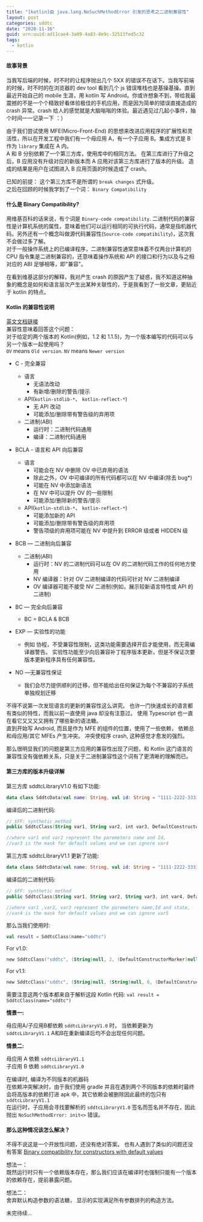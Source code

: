 ```yaml
---
title: "[kotlin]由 java.lang.NoSuchMethodError 引发的思考之二进制兼容性"
layout: post
categories: sddtc
date: "2020-11-16"
guid: urn:uuid:ad11cae4-3a09-4a83-8e9c-32513fed5c32
tags:
  - kotlin
---
```


#### 故事背景

当我写后端的时候，时不时的让程序抛出几个 5XX 的错误不在话下。当我写前端的时候，时不时的在浏览器的 dev tool 看到几个 js 错误堆栈也是基操基操。直到最近开始自己的 mobile 生涯，用 kotlin 写 Android。你或许想象不到，带给我最震撼的不是一个个精致好看体验极佳的手机应用，而是因为简单的错误直接造成的 crash 异常。crash 给人的感觉就是大脑嗡嗡的体验。最近遇见过几起小事件，抽个时间一一记录一下 ：）  

由于我们尝试使用 MFE(Micro-Front-End) 的思想来改进应用程序的扩展性和灵活性，所以在开发工程中我们有一个母应用 A，有一个子应用 B。集成方式是 B 作为 `library` 集成在 A 内。  
A 和 B 分别依赖了一个第三方库，使用库中的相同方法。 在第三库进行了升级之后，B 应用没有升级对应的新版本而 A 应用对该第三方库进行了版本的升级。 造成的结果是用户在试图进入 B 应用页面的时候造成了 crash。  

已知的前提： 这个第三方库不是所谓的 `break changes` 式升级。  
之后在回顾的时候我学到了一个词： `Binary Compatibility`  

#### 什么是 Binary Compatibility?

用维基百科的话来说，有个词是 `Binary-code compatibility`. 二进制代码的兼容性是计算机系统的属性，意味着他们可以运行相同的可执行代码，通常是指机器代码。另外还有一个概念叫做源代码兼容性(`Source-code compatibility`)，这次我不会做过多了解。  
对于一般操作系统上的已编译程序，二进制兼容性通常意味着不仅两台计算机的 CPU 指令集是二进制兼容的，还意味着操作系统和 API 的接口和行为以及与之相对应的 ABI 足够相等，即"兼容"。  

在看到维基这部分的解释，我对产生 crash 的原因产生了疑惑，我不知道这种抽象的概念是如何和语言层次产生出某种关联性的，于是我看到了一些文章，更贴近于 kotlin 的特点。  

#### Kotlin 的兼容性说明

[英文文档链接](https://mirrors.segmentfault.com/kotlin/compatibility.html)  
兼容性意味着回答这个问题：  
对于给定的两个版本的 Kotlin(例如，1.2 和 1.1.5)，为一个版本编写的代码可以与另一个版本一起使用吗？  
`OV` means `Old version`. `NV` means `Newer version`  

* C - 完全兼容
  * 语言
    * 无语法改动
    * 有新增/删除的警告/提示
  * API(`kotlin-stdlib-*`、 `kotlin-reflect-*`)
    * 无 API 改动
    * 可能添加/删除带有警告级的弃用项
  * 二进制(ABI)
    * 运行时：二进制代码通用
    * 编译：二进制代码通用

* BCLA - 语言和 API 向后兼容
  * 语言
    * 可能会在 NV 中删除 OV 中已弃用的语法
    * 除此之外，OV 中可编译的所有代码都可以在 NV 中编译(除去 bug*)
    * 可能在 NV 中添加新语法
    * 在 NV 中可以提升 OV 的一些限制
    * 可能添加/删除新的警告/提示
  * API(`kotlin-stdlib-*`、 `kotlin-reflect-*`)
    * 可能添加新的 API
    * 可能添加/删除带有警告级的弃用项
    * 警告项级的弃用项可能在 NV 中提升到 ERROR 级或者 HIDDEN 级

* BCB — 二进制向后兼容
  * 二进制(ABI)
    * 运行时：NV 的二进制代码可以在 OV 的二进制代码工作的任何地方使用
    * NV 编译器：针对 OV 二进制编译的代码可针对 NV 二进制编译
    * OV 编译器可能不接受 NV 二进制(例如，展示较新语言特性或 API 的二进制)

* BC — 完全向后兼容
    * BC = BCLA & BCB

* EXP — 实验性的功能
  * 例如 协程，不受兼容性限制，这类功能需要选择开启才能使用，而无需编译器警告。 实验性功能至少向后兼容补丁程序版本更新，但是不保证次要版本更新程序具有任何兼容性。

* NO —无兼容性保证
  * 我们会尽力提供顺利的迁移，但不能给出任何保证为每个不兼容的子系统单独规划迁移

不得不说第一次发现语言的更新的兼容性这么讲究。 也许一门快速成长的语言都有类似的特性，而我以前一直使用 java 却没有注意过。 使用 Typescript 也一直在看它又又又又拥有了哪些新的语法糖。  
直到开始写 Android, 而且是作为 MFE 的组件的位置，使用了一些依赖， 依赖总和母应用/其它 MFEs 产生冲突。 冲突使程序 crash, 这种感觉才愈发的强烈。    

那么很明显我们的问题是第三方应用的兼容性出现了问题，和 Kotlin 这门语言的兼容性没有强依赖关系，只是关于二进制兼容性这个词有了更清晰的理解而已。  

#### 第三方库的版本升级详解
第三方库 sddtcLibraryV1.0 有如下功能:  

```kotlin
data class SddtcData(val name: String, val id: String = "1111-2222-3333-4444")
```

编译后的二进制代码:  

```kotlin
// $FF: synthetic method
public SddtcClass(String var1, String var2, int var3, DefaultConstructorMarker var4)

//where var1 and var2 represent the paremeters name and Id, 
//var3 is the mask for default values and we can ignore var4
```

第三方库 sddtcLibraryV1.1 更新了功能:

```kotlin
data class SddtcData(val name: String, val id: String = "1111-2222-3333-4444", val email: String = "changhbaga@gmail.com")
```

编译后的二进制代码:  

```kotlin
// $FF: synthetic method
public SddtcClass(String var1, String var2, String var3, int var4, DefaultConstructorMarker var5)

//where var1 ,var2, var3 represent the paremeters name,Id and state, 
//var4 is the mask for default values and we can ignore var5
```

那么当我们使用时:  

```kotlin
val result = SddtcClass(name="sddtc")
```

For v1.0:  

```kotlin
new SddtcClass("sddtc", (String)null, 2, (DefaultConstructorMarker)null);
```

For v1.1:  

```kotlin
new SddtcClass("sddtc", (String)null, (String)null, 6, (DefaultConstructorMarker)null);
```

需要注意这两个版本都来自于解析这段 Kotlin 代码: `val result = SddtcClass(name="sddtc")`

**情景一:**  
  
母应用A/子应用B都依赖 `sddtcLibraryV1.0` 时， 当依赖更新为 `sddtcLibraryV1.1` A和B在重新编译后均不会出现任何问题。  

**情景二:**  

母应用 A 依赖 `sddtcLibraryV1.1`  
子应用 B 依赖 `sddtcLibraryV1.0`  

在编译时, 编译为不同版本的机器码  
在依赖冲突解决时，由于我们使用 gradle 并且在遇到两个不同版本的依赖时最终会将高版本的依赖打进 apk 中，其它依赖会被删除因此最终的包只有 `sddtcLibraryV1.1`  
在运行时，子应用会寻找要解析的 `sddtcLibraryV1.0` 签名而签名并不存在，因此抛出 `NoSuchMethodError: init<>` 错误。

#### 那么这种情况该怎么解决？
不得不说这是一个开放性问题，还没有绝对答案。 也有人遇到了类似的问题还没有答案 [Binary compatibility for constructors with default values
](https://discuss.kotlinlang.org/t/binary-compatibility-for-constructors-with-default-values/11385)  

想法一：  
既然运行时只有一个依赖版本存在，那么我们应该在编译时也强制只能有一个版本的依赖存在，提前暴露问题。  

想法二：  
舍弃默认构造参数的语法糖， 显示的实现满足所有参数排列的构造方法。

未完待续...
